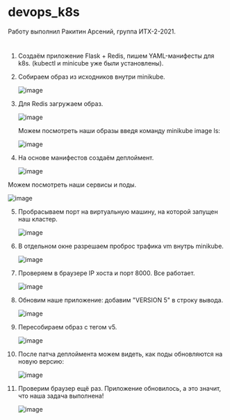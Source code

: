 # devops_k8s
Работу выполнил Ракитин Арсений, группа ИТХ-2-2021.
#

1. Создаём приложение Flask + Redis, пишем YAML-манифесты для k8s. (kubectl и minicube уже были установлены).
2. Собираем образ из исходников внутри minikube.
   
   ![image](https://github.com/user-attachments/assets/8e22c778-eb7d-43f4-bc0d-0aabf2fb5375)
  
3. Для Redis загружаем образ.

   ![image](https://github.com/user-attachments/assets/525ef6a6-8b51-4bf7-bf68-e7727002945c)

   Можем посмотреть наши образы введя команду minikube image ls:

   ![image](https://github.com/user-attachments/assets/54241171-c9d5-4d34-87ee-a006a95f1be8)

4. На основе манифестов создаём деплоймент.

   ![image](https://github.com/user-attachments/assets/3a234094-ed13-400c-be1b-ef820d15667b)

  Можем посмотреть наши сервисы и поды.

  ![image](https://github.com/user-attachments/assets/cbf826db-582a-4b4c-b128-381dade0e5d7)

5. Пробрасываем порт на виртуальную машину, на которой запущен наш кластер.

   ![image](https://github.com/user-attachments/assets/429920fa-8f43-4260-8a98-85fb968ab01f)

6. В отдельном окне разрешаем проброс трафика vm внутрь minikube.

   ![image](https://github.com/user-attachments/assets/87cf7389-6c28-4ae7-ac71-327dc0bf4e15)

7. Проверяем в браузере IP хоста и порт 8000. Все работает.

   ![image](https://github.com/user-attachments/assets/d3f15472-beab-4449-bdca-0890af1ec1ff)

8. Обновим наше приложение: добавим "VERSION 5" в строку вывода.

   ![image](https://github.com/user-attachments/assets/2d450962-69df-4c7a-a0d8-d6b54e1acecf)

9. Пересобираем образ с тегом v5.

    ![image](https://github.com/user-attachments/assets/96a14a6e-85b1-443b-af06-9ee43122207f)
   
10. После патча деплоймента можем видеть, как поды обновляются на новую версию:

    ![image](https://github.com/user-attachments/assets/7a8f5145-b6dc-45b8-90a4-8038f2ea96f5)

11. Проверим браузер ещё раз. Приложение обновилось, а это значит, что наша задача выполнена!

    ![image](https://github.com/user-attachments/assets/fa932092-79d3-4a2f-bf51-e801d4139d16)







 
